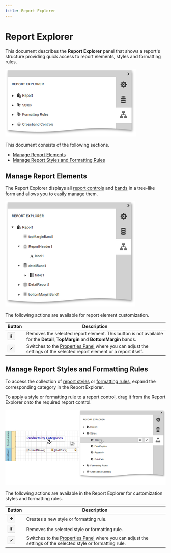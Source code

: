 ```yaml
---
title: Report Explorer
---
```

# Report Explorer
This document describes the **Report Explorer** panel that shows a report's structure providing quick access to report elements, styles and formatting rules.

![eud-report-explorer-5](../../../images/Img120131.png)

This document consists of the following sections.
* [Manage Report Elements](#reportelements)
* [Manage Report Styles and Formatting Rules](#stylesandformatting)

## <a name="reportelements"/>Manage Report Elements
The Report Explorer displays all [report controls](../../../../interface-elements-for-web/articles/report-designer/report-elements/report-controls.md) and [bands](../../../../interface-elements-for-web/articles/report-designer/report-elements/report-bands.md) in a tree-like form and allows you to easily manage them.

![web-designer-report-explorer-report-structure](../../../images/Img126458.png)

The following actions are available for report element customization.

| Button | Description |
|---|---|
| ![web-designer-report-explorer-delete-button](../../../images/Img126454.png) | Removes the selected report element. This button is not available for the **Detail**, **TopMargin** and **BottomMargin** bands. |
| ![web-designer-report-explorer-properties-button](../../../images/Img126455.png) | Switches to the [Properties Panel](../../../../interface-elements-for-web/articles/report-designer/interface-elements/properties-panel.md) where you can adjust the settings of the selected report element or a report itself. |

## <a name="stylesandformatting"/>Manage Report Styles and Formatting Rules
To access the collection of [report styles](../../../../interface-elements-for-web/articles/report-designer/creating-reports/appearance-customization/understanding-style-concepts.md) or [formatting rules](../../../../interface-elements-for-web/articles/report-designer/creating-reports/appearance-customization/conditionally-change-a-control's-appearance.md), expand the corresponding category in the Report Explorer.

To apply a style or formatting rule to a report control, drag it from the Report Explorer onto the required report control.

![eud-report-explorer-4](../../../images/Img120130.png)

The following actions are available in the Report Explorer for customization styles and formatting rules.

| Button | Description |
|---|---|
| ![web-designer-report-explorer-add-button](../../../images/Img126456.png) | Creates a new style or formatting rule. |
| ![web-designer-report-explorer-delete-button](../../../images/Img126454.png) | Removes the selected style or formatting rule. |
| ![web-designer-report-explorer-properties-button](../../../images/Img126455.png) | Switches to the [Properties Panel](../../../../interface-elements-for-web/articles/report-designer/interface-elements/properties-panel.md) where you can adjust the settings of the selected style or formatting rule. |